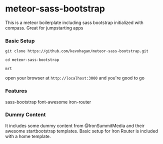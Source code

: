 meteor-sass-bootstrap
=====================

This is a meteor boilerplate including sass bootstrap initialized with compass. Great for jumpstarting apps


### Basic Setup

```
git clone https://github.com/kevohagan/meteor-sass-bootstrap.git

cd meteor-sass-bootstrap

mrt

```

open your browser at ``` http://localhost:3000 ``` and you're good to go


### Features

sass-bootstrap
font-awesome
iron-router


### Dummy Content

It includes some dummy content from @IronSummitMedia and their awesome startbootstrap templates.
Basic setup for Iron Router is included with a home template.





